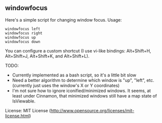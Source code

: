 windowfocus
-----------

Here's a simple script for changing window focus.  Usage:

    windowfocus left
    windowfocus right
    windowfocus up
    windowfocus down

You can configure a custom shortcut (I use vi-like bindings:
Alt+Shift+H, Alt+Shift+J, Alt+Shift+K, and Alt+Shift+L).

TODO:
* Currently implemented as a bash script, so it's a little bit slow
* Need a better algorithm to determine which window is "up", "left",
  etc. (currently just uses the window's X or Y coordinates)
* I'm not sure how to ignore iconified/minimized windows.  It seems, at
  least under Cinnamon, that minimized windows still have a map state of
  IsViewable.

License: MIT License (http://www.opensource.org/licenses/mit-license.html) 

